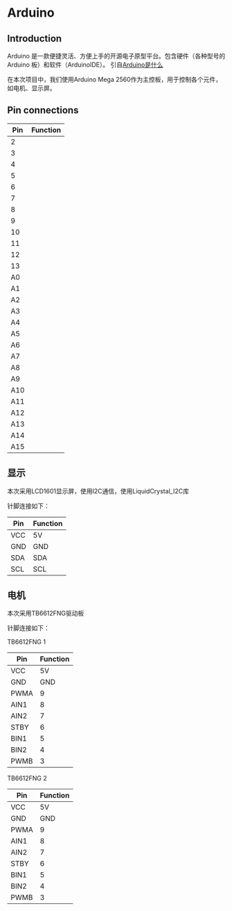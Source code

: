 # Arduino

## Introduction

Arduino 是一款便捷灵活、方便上手的开源电子原型平台。包含硬件（各种型号的 Arduino 板）和软件（ArduinoIDE）。 引自[Arduino是什么](https://zhuanlan.zhihu.com/p/379811530)

在本次项目中，我们使用Arduino Mega 2560作为主控板，用于控制各个元件，如电机、显示屏。

## Pin connections

| Pin | Function |
| --- | -------- |
| 2   |          |
| 3   |          |
| 4   |          |
| 5   |          |
| 6   |          |
| 7   |          |
| 8   |          |
| 9   |          |
| 10  |          |
| 11  |          |
| 12  |          |
| 13  |          |
| A0  |          |
| A1  |          |
| A2  |          |
| A3  |          |
| A4  |          |
| A5  |          |
| A6  |          |
| A7  |          |
| A8  |          |
| A9  |          |
| A10 |          |
| A11 |          |
| A12 |          |
| A13 |          |
| A14 |          |
| A15 |          |


## 显示

本次采用LCD1601显示屏，使用I2C通信，使用LiquidCrystal_I2C库

针脚连接如下：

| Pin | Function |
| --- | -------- |
| VCC | 5V       |
| GND | GND      |
| SDA | SDA      |
| SCL | SCL      |

## 电机

本次采用TB6612FNG驱动板

针脚连接如下：

TB6612FNG 1

| Pin | Function |
| --- | -------- |
| VCC | 5V       |
| GND | GND      |
| PWMA | 9      |
| AIN1 | 8      |
| AIN2 | 7      |
| STBY | 6      |
| BIN1 | 5      |
| BIN2 | 4      |
| PWMB | 3      |

TB6612FNG 2

| Pin | Function |    
| --- | -------- |  
| VCC | 5V       |
| GND | GND      |
| PWMA | 9      |
| AIN1 | 8      |
| AIN2 | 7      |
| STBY | 6      |
| BIN1 | 5      |
| BIN2 | 4      |
| PWMB | 3      |
